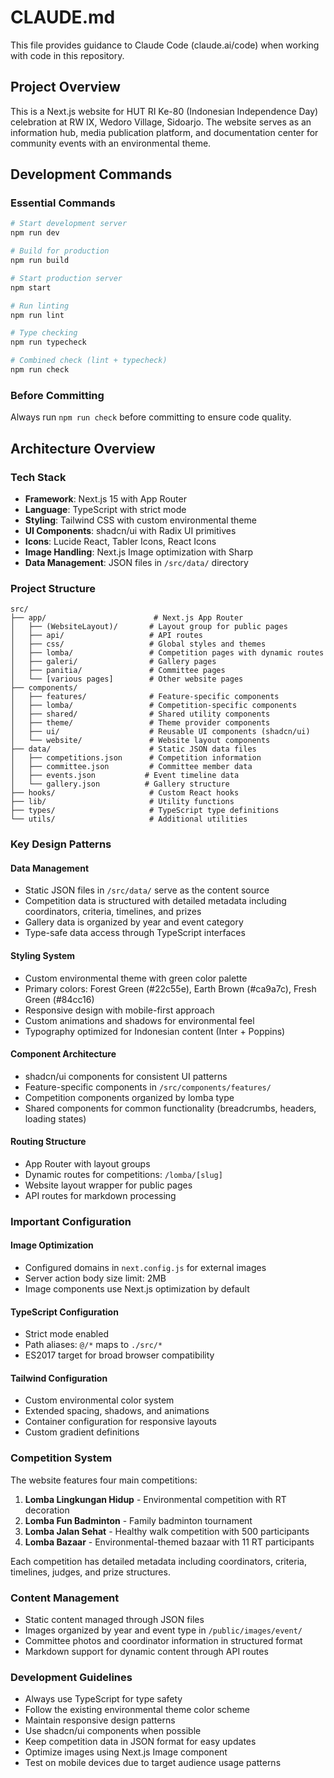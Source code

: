 # CLAUDE.md

This file provides guidance to Claude Code (claude.ai/code) when working with code in this repository.

## Project Overview

This is a Next.js website for HUT RI Ke-80 (Indonesian Independence Day) celebration at RW IX, Wedoro Village, Sidoarjo. The website serves as an information hub, media publication platform, and documentation center for community events with an environmental theme.

## Development Commands

### Essential Commands
```bash
# Start development server
npm run dev

# Build for production
npm run build

# Start production server
npm start

# Run linting
npm run lint

# Type checking
npm run typecheck

# Combined check (lint + typecheck)
npm run check
```

### Before Committing
Always run `npm run check` before committing to ensure code quality.

## Architecture Overview

### Tech Stack
- **Framework**: Next.js 15 with App Router
- **Language**: TypeScript with strict mode
- **Styling**: Tailwind CSS with custom environmental theme
- **UI Components**: shadcn/ui with Radix UI primitives
- **Icons**: Lucide React, Tabler Icons, React Icons
- **Image Handling**: Next.js Image optimization with Sharp
- **Data Management**: JSON files in `/src/data/` directory

### Project Structure
```
src/
├── app/                        # Next.js App Router
│   ├── (WebsiteLayout)/       # Layout group for public pages
│   ├── api/                   # API routes
│   ├── css/                   # Global styles and themes
│   ├── lomba/                 # Competition pages with dynamic routes
│   ├── galeri/                # Gallery pages
│   ├── panitia/               # Committee pages
│   └── [various pages]        # Other website pages
├── components/
│   ├── features/              # Feature-specific components
│   ├── lomba/                 # Competition-specific components
│   ├── shared/                # Shared utility components
│   ├── theme/                 # Theme provider components
│   ├── ui/                    # Reusable UI components (shadcn/ui)
│   └── website/               # Website layout components
├── data/                      # Static JSON data files
│   ├── competitions.json      # Competition information
│   ├── committee.json         # Committee member data
│   ├── events.json           # Event timeline data
│   └── gallery.json          # Gallery structure
├── hooks/                     # Custom React hooks
├── lib/                       # Utility functions
├── types/                     # TypeScript type definitions
└── utils/                     # Additional utilities
```

### Key Design Patterns

#### Data Management
- Static JSON files in `/src/data/` serve as the content source
- Competition data is structured with detailed metadata including coordinators, criteria, timelines, and prizes
- Gallery data is organized by year and event category
- Type-safe data access through TypeScript interfaces

#### Styling System
- Custom environmental theme with green color palette
- Primary colors: Forest Green (#22c55e), Earth Brown (#ca9a7c), Fresh Green (#84cc16)
- Responsive design with mobile-first approach
- Custom animations and shadows for environmental feel
- Typography optimized for Indonesian content (Inter + Poppins)

#### Component Architecture
- shadcn/ui components for consistent UI patterns
- Feature-specific components in `/src/components/features/`
- Competition components organized by lomba type
- Shared components for common functionality (breadcrumbs, headers, loading states)

#### Routing Structure
- App Router with layout groups
- Dynamic routes for competitions: `/lomba/[slug]`
- Website layout wrapper for public pages
- API routes for markdown processing

### Important Configuration

#### Image Optimization
- Configured domains in `next.config.js` for external images
- Server action body size limit: 2MB
- Image components use Next.js optimization by default

#### TypeScript Configuration
- Strict mode enabled
- Path aliases: `@/*` maps to `./src/*`
- ES2017 target for broad browser compatibility

#### Tailwind Configuration
- Custom environmental color system
- Extended spacing, shadows, and animations
- Container configuration for responsive layouts
- Custom gradient definitions

### Competition System
The website features four main competitions:
1. **Lomba Lingkungan Hidup** - Environmental competition with RT decoration
2. **Lomba Fun Badminton** - Family badminton tournament
3. **Lomba Jalan Sehat** - Healthy walk competition with 500 participants
4. **Lomba Bazaar** - Environmental-themed bazaar with 11 RT participants

Each competition has detailed metadata including coordinators, criteria, timelines, judges, and prize structures.

### Content Management
- Static content managed through JSON files
- Images organized by year and event type in `/public/images/event/`
- Committee photos and coordinator information in structured format
- Markdown support for dynamic content through API routes

### Development Guidelines
- Always use TypeScript for type safety
- Follow the existing environmental theme color scheme
- Maintain responsive design patterns
- Use shadcn/ui components when possible
- Keep competition data in JSON format for easy updates
- Optimize images using Next.js Image component
- Test on mobile devices due to target audience usage patterns